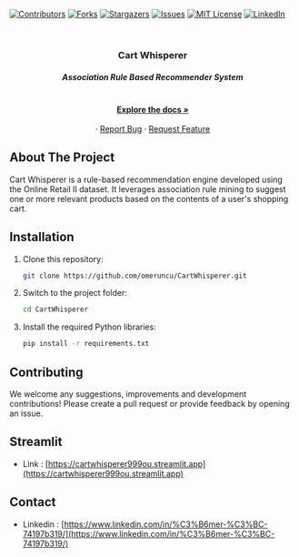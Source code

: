 [![Contributors][contributors-shield]][contributors-url]
[![Forks][forks-shield]][forks-url]
[![Stargazers][stars-shield]][stars-url]
[![Issues][issues-shield]][issues-url]
[![MIT License][license-shield]][license-url]
[![LinkedIn][linkedin-shield]][linkedin-url]

<!-- PROJECT LOGO -->
<br />
<p align="center">
  <a href="https://github.com/omeruncu/CartWhisperer"></a>

  <h3 align="center">Cart Whisperer</h3>
  <h5 align="center">Association Rule Based Recommender System</h5>

  <p align="center">
    <br />
    <a href="https://github.com/omeruncu/CartWhisperer"><strong>Explore the docs »</strong></a>
    <br />
    <br />
    ·
    <a href="https://github.com/omeruncu/CartWhisperer/issues">Report Bug</a>
    ·
    <a href="https://github.com/omeruncu/CartWhisperer/issues">Request Feature</a>
  </p>
</p>

<!-- ABOUT THE PROJECT -->
## About The Project

Cart Whisperer is a rule-based recommendation engine developed using the Online Retail II dataset. It leverages association rule mining to suggest one or more relevant products based on the contents of a user's shopping cart.

## Installation

1. Clone this repository:
   ```bash
   git clone https://github.com/omeruncu/CartWhisperer.git
   ```
2. Switch to the project folder:
   ```bash
   cd CartWhisperer
   ```
3. Install the required Python libraries:
   ```bash
   pip install -r requirements.txt
   ```

## Contributing

We welcome any suggestions, improvements and development contributions! Please create a pull request or provide feedback by opening an issue.

## Streamlit
* Link : [https://cartwhisperer999ou.streamlit.app](https://cartwhisperer999ou.streamlit.app)
<!-- CONTACT -->
## Contact

* Linkedin : [https://www.linkedin.com/in/%C3%B6mer-%C3%BC-74197b319/](https://www.linkedin.com/in/%C3%B6mer-%C3%BC-74197b319/)


<!-- MARKDOWN LINKS & IMAGES -->
<!-- https://www.markdownguide.org/basic-syntax/#reference-style-links -->
[contributors-shield]: https://img.shields.io/github/contributors/omeruncu/CartWhisperer.svg?style=for-the-badge
[contributors-url]: https://github.com/omeruncu/CartWhisperer/graphs/contributors
[forks-shield]: https://img.shields.io/github/forks/omeruncu/CartWhisperer.svg?style=for-the-badge
[forks-url]: https://github.com/omeruncu/CartWhisperer/network/members
[stars-shield]: https://img.shields.io/github/stars/omeruncu/CartWhisperer.svg?style=for-the-badge
[stars-url]: https://github.com/omeruncu/CartWhisperer/stargazers
[issues-shield]: https://img.shields.io/github/issues/omeruncu/CartWhisperer.svg?style=for-the-badge
[issues-url]: https://github.com/omeruncu/CartWhisperer/issues
[license-shield]: https://img.shields.io/github/license/omeruncu/CartWhisperer.svg?style=for-the-badge
[license-url]: https://github.com/omeruncu/CartWhisperer/blob/master/LICENSE.txt
[linkedin-shield]: https://img.shields.io/badge/-LinkedIn-black.svg?style=for-the-badge&logo=linkedin&colorB=555
[linkedin-url]: https://www.linkedin.com/in/%C3%B6mer-%C3%BC-74197b319/
